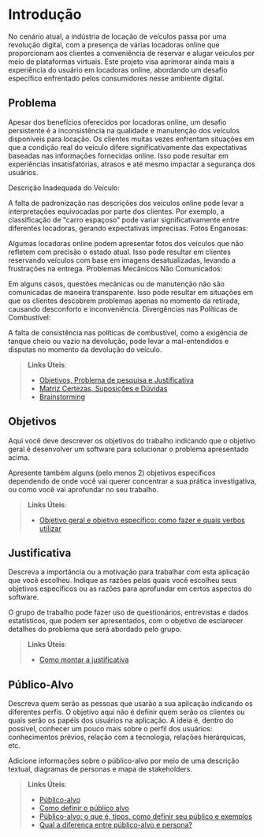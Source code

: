 # Introdução

No cenário atual, a indústria de locação de veículos passa por uma revolução digital, com a presença de várias locadoras online que proporcionam aos clientes a conveniência de reservar e alugar veículos por meio de plataformas virtuais. Este projeto visa aprimorar ainda mais a experiência do usuário em locadoras online, abordando um desafio específico enfrentado pelos consumidores nesse ambiente digital.

## Problema
Apesar dos benefícios oferecidos por locadoras online, um desafio persistente é a inconsistência na qualidade e manutenção dos veículos disponíveis para locação. Os clientes muitas vezes enfrentam situações em que a condição real do veículo difere significativamente das expectativas baseadas nas informações fornecidas online. Isso pode resultar em experiências insatisfatórias, atrasos e até mesmo impactar a segurança dos usuários.

Descrição Inadequada do Veículo:

A falta de padronização nas descrições dos veículos online pode levar a interpretações equivocadas por parte dos clientes. Por exemplo, a classificação de "carro espaçoso" pode variar significativamente entre diferentes locadoras, gerando expectativas imprecisas.
Fotos Enganosas:

Algumas locadoras online podem apresentar fotos dos veículos que não refletem com precisão o estado atual. Isso pode resultar em clientes reservando veículos com base em imagens desatualizadas, levando a frustrações na entrega.
Problemas Mecânicos Não Comunicados:

Em alguns casos, questões mecânicas ou de manutenção não são comunicadas de maneira transparente. Isso pode resultar em situações em que os clientes descobrem problemas apenas no momento da retirada, causando desconforto e inconveniência.
Divergências nas Políticas de Combustível:

A falta de consistência nas políticas de combustível, como a exigência de tanque cheio ou vazio na devolução, pode levar a mal-entendidos e disputas no momento da devolução do veículo.

> **Links Úteis**:
> - [Objetivos, Problema de pesquisa e Justificativa](https://medium.com/@versioparole/objetivos-problema-de-pesquisa-e-justificativa-c98c8233b9c3)
> - [Matriz Certezas, Suposições e Dúvidas](https://medium.com/educa%C3%A7%C3%A3o-fora-da-caixa/matriz-certezas-suposi%C3%A7%C3%B5es-e-d%C3%BAvidas-fa2263633655)
> - [Brainstorming](https://www.euax.com.br/2018/09/brainstorming/)

## Objetivos

Aqui você deve descrever os objetivos do trabalho indicando que o objetivo geral é desenvolver um software para solucionar o problema apresentado acima. 

Apresente também alguns (pelo menos 2) objetivos específicos dependendo de onde você vai querer concentrar a sua prática investigativa, ou como você vai aprofundar no seu trabalho.
 
> **Links Úteis**:
> - [Objetivo geral e objetivo específico: como fazer e quais verbos utilizar](https://blog.mettzer.com/diferenca-entre-objetivo-geral-e-objetivo-especifico/)

## Justificativa

Descreva a importância ou a motivação para trabalhar com esta aplicação que você escolheu. Indique as razões pelas quais você escolheu seus objetivos específicos ou as razões para aprofundar em certos aspectos do software.

O grupo de trabalho pode fazer uso de questionários, entrevistas e dados estatísticos, que podem ser apresentados, com o objetivo de esclarecer detalhes do problema que será abordado pelo grupo.

> **Links Úteis**:
> - [Como montar a justificativa](https://guiadamonografia.com.br/como-montar-justificativa-do-tcc/)

## Público-Alvo

Descreva quem serão as pessoas que usarão a sua aplicação indicando os diferentes perfis. O objetivo aqui não é definir quem serão os clientes ou quais serão os papéis dos usuários na aplicação. A ideia é, dentro do possível, conhecer um pouco mais sobre o perfil dos usuários: conhecimentos prévios, relação com a tecnologia, relações
hierárquicas, etc.

Adicione informações sobre o público-alvo por meio de uma descrição textual, diagramas de personas e mapa de stakeholders.

> **Links Úteis**:
> - [Público-alvo](https://blog.hotmart.com/pt-br/publico-alvo/)
> - [Como definir o público alvo](https://exame.com/pme/5-dicas-essenciais-para-definir-o-publico-alvo-do-seu-negocio/)
> - [Público-alvo: o que é, tipos, como definir seu público e exemplos](https://klickpages.com.br/blog/publico-alvo-o-que-e/)
> - [Qual a diferença entre público-alvo e persona?](https://rockcontent.com/blog/diferenca-publico-alvo-e-persona/)

